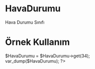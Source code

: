 # HavaDurumu
Hava Durumu Sınıfı

# Örnek Kullanım
<?php
  $HavaDurumu = new HavaDurumu();<br>
  $HavaDurumu = $HavaDurumu->get(34);<br>
  var_dump($HavaDurumu);
?>
